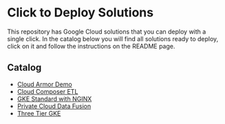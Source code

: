 # Click to Deploy Solutions

This repository has Google Cloud solutions that you can deploy with a single click.
In the catalog below you will find all solutions ready to deploy, click on it and follow the instructions on the README page.

## Catalog

- [Cloud Armor Demo](./cloud-armor-demo/)
- [Cloud Composer ETL](./cloud-composer-etl/)
- [GKE Standard with NGINX](./gke-standard-nginx/)
- [Private Cloud Data Fusion](./private-cloud-data-fusion/)
- [Three Tier GKE](./three-tier-gke/)
